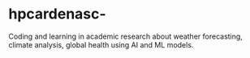 # hpcardenasc-
Coding and learning in academic research about weather forecasting, climate analysis, global health using AI and ML models.

